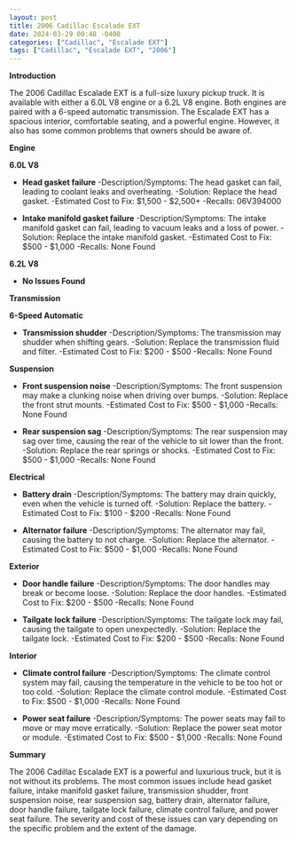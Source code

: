 ```yaml
---
layout: post
title: 2006 Cadillac Escalade EXT
date: 2024-03-29 00:48 -0400
categories: ["Cadillac", "Escalade EXT"]
tags: ["Cadillac", "Escalade EXT", "2006"]
---
```

**Introduction**

The 2006 Cadillac Escalade EXT is a full-size luxury pickup truck. It is available with either a 6.0L V8 engine or a 6.2L V8 engine. Both engines are paired with a 6-speed automatic transmission. The Escalade EXT has a spacious interior, comfortable seating, and a powerful engine. However, it also has some common problems that owners should be aware of.

**Engine**

**6.0L V8**
- **Head gasket failure**
-Description/Symptoms: The head gasket can fail, leading to coolant leaks and overheating.
-Solution: Replace the head gasket.
-Estimated Cost to Fix: $1,500 - $2,500+
-Recalls: 06V394000

- **Intake manifold gasket failure**
-Description/Symptoms: The intake manifold gasket can fail, leading to vacuum leaks and a loss of power.
-Solution: Replace the intake manifold gasket.
-Estimated Cost to Fix: $500 - $1,000
-Recalls: None Found

**6.2L V8**
- **No Issues Found**

**Transmission**

**6-Speed Automatic**
- **Transmission shudder**
-Description/Symptoms: The transmission may shudder when shifting gears.
-Solution: Replace the transmission fluid and filter.
-Estimated Cost to Fix: $200 - $500
-Recalls: None Found

**Suspension**

- **Front suspension noise**
-Description/Symptoms: The front suspension may make a clunking noise when driving over bumps.
-Solution: Replace the front strut mounts.
-Estimated Cost to Fix: $500 - $1,000
-Recalls: None Found

- **Rear suspension sag**
-Description/Symptoms: The rear suspension may sag over time, causing the rear of the vehicle to sit lower than the front.
-Solution: Replace the rear springs or shocks.
-Estimated Cost to Fix: $500 - $1,000
-Recalls: None Found

**Electrical**

- **Battery drain**
-Description/Symptoms: The battery may drain quickly, even when the vehicle is turned off.
-Solution: Replace the battery.
-Estimated Cost to Fix: $100 - $200
-Recalls: None Found

- **Alternator failure**
-Description/Symptoms: The alternator may fail, causing the battery to not charge.
-Solution: Replace the alternator.
-Estimated Cost to Fix: $500 - $1,000
-Recalls: None Found

**Exterior**

- **Door handle failure**
-Description/Symptoms: The door handles may break or become loose.
-Solution: Replace the door handles.
-Estimated Cost to Fix: $200 - $500
-Recalls: None Found

- **Tailgate lock failure**
-Description/Symptoms: The tailgate lock may fail, causing the tailgate to open unexpectedly.
-Solution: Replace the tailgate lock.
-Estimated Cost to Fix: $200 - $500
-Recalls: None Found

**Interior**

- **Climate control failure**
-Description/Symptoms: The climate control system may fail, causing the temperature in the vehicle to be too hot or too cold.
-Solution: Replace the climate control module.
-Estimated Cost to Fix: $500 - $1,000
-Recalls: None Found

- **Power seat failure**
-Description/Symptoms: The power seats may fail to move or may move erratically.
-Solution: Replace the power seat motor or module.
-Estimated Cost to Fix: $500 - $1,000
-Recalls: None Found

**Summary**

The 2006 Cadillac Escalade EXT is a powerful and luxurious truck, but it is not without its problems. The most common issues include head gasket failure, intake manifold gasket failure, transmission shudder, front suspension noise, rear suspension sag, battery drain, alternator failure, door handle failure, tailgate lock failure, climate control failure, and power seat failure. The severity and cost of these issues can vary depending on the specific problem and the extent of the damage.
